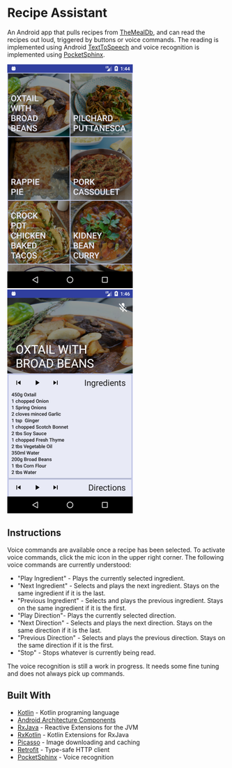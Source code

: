 # Recipe Assistant

An Android app that pulls recipes from [TheMealDb](https://www.themealdb.com/), and can read the recipes out loud, triggered by buttons or voice commands. The reading is implemented using Android [TextToSpeech](https://developer.android.com/reference/android/speech/tts/TextToSpeech) and voice recognition is implemented using [PocketSphinx](https://github.com/cmusphinx/pocketsphinx).

![Screenshot](./.github/screenshot1.png?raw=true)&nbsp;&nbsp;&nbsp;&nbsp;![Screenshot](./.github/screenshot2.png?raw=true)

## Instructions

Voice commands are available once a recipe has been selected. To activate voice commands, click the mic icon in the upper right corner. The following voice commands are currently understood:

* "Play Ingredient" - Plays the currently selected ingredient.
* "Next Ingredient" - Selects and plays the next ingredient. Stays on the same ingredient if it is the last.
* "Previous Ingredient" - Selects and plays the previous ingredient. Stays on the same ingredient if it is the first.
* "Play Direction"- Plays the currently selected direction.
* "Next Direction" - Selects and plays the next direction. Stays on the same direction if it is the last.
* "Previous Direction" - Selects and plays the previous direction. Stays on the same direction if it is the first.
* "Stop" - Stops whatever is currently being read.

The voice recognition is still a work in progress. It needs some fine tuning and does not always pick up commands.

## Built With

* [Kotlin](https://kotlinlang.org/) - Kotlin programing language
* [Android Architecture Components](https://developer.android.com/topic/libraries/architecture/index.html)
* [RxJava](https://github.com/ReactiveX/RxJava) - Reactive Extensions for the JVM
* [RxKotlin](https://github.com/ReactiveX/RxKotlin) - Kotlin Extensions for RxJava
* [Picasso](http://square.github.io/picasso/) - Image downloading and caching
* [Retrofit](http://square.github.io/retrofit/) - Type-safe HTTP client
* [PocketSphinx](https://github.com/cmusphinx/pocketsphinx) - Voice recognition